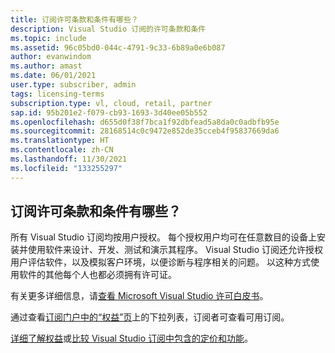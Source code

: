 ```yaml
---
title: 订阅许可条款和条件有哪些？
description: Visual Studio 订阅的许可条款和条件
ms.topic: include
ms.assetid: 96c05bd0-044c-4791-9c33-6b89a0e6b087
author: evanwindom
ms.author: amast
ms.date: 06/01/2021
user.type: subscriber, admin
tags: licensing-terms
subscription.type: vl, cloud, retail, partner
sap.id: 95b201e2-f079-cb93-1693-3d40ee05b552
ms.openlocfilehash: d655d0f38f7bca1f92dbfead5a8da0c0adbfb95e
ms.sourcegitcommit: 28168514c0c9472e852de35cceb4f95837669da6
ms.translationtype: HT
ms.contentlocale: zh-CN
ms.lasthandoff: 11/30/2021
ms.locfileid: "133255297"
---
```

## <a name="what-are-the-subscription-licensing-terms-and-conditions"></a>订阅许可条款和条件有哪些？ 

所有 Visual Studio 订阅均按用户授权。 每个授权用户均可在任意数目的设备上安装并使用软件来设计、开发、测试和演示其程序。 Visual Studio 订阅还允许授权用户评估软件，以及模拟客户环境，以便诊断与程序相关的问题。 以这种方式使用软件的其他每个人也都必须拥有许可证。 

有关更多详细信息，请[查看 Microsoft Visual Studio 许可白皮书](https://aka.ms/VSLicensingPaper)。 

通过查看[订阅门户中的“权益”页](https://my.visualstudio.com/benefits)上的下拉列表，订阅者可查看可用订阅。 

[详细了解权益](https://visualstudio.microsoft.com/vs/benefits/)或[比较 Visual Studio 订阅中包含的定价和功能](https://visualstudio.microsoft.com/vs/pricing/)。